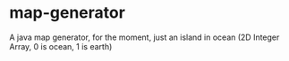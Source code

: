 # map-generator
A java map generator, for the moment, just an island in ocean (2D Integer Array, 0 is ocean, 1 is earth)

